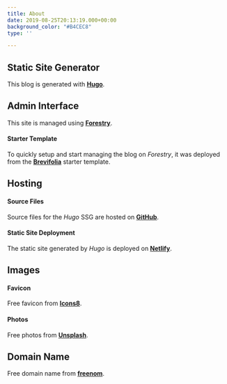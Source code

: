 ```yaml
---
title: About
date: 2019-08-25T20:13:19.000+00:00
background_color: "#B4CEC8"
type: ''

---
```

## Static Site Generator

This blog is generated with [**Hugo**](https://gohugo.io/ "fastest static site generator").

## Admin Interface

This site is managed using [**Forestry**](https://forestry.io/ "A static CMS that commits").

#### Starter Template

To quickly setup and start managing the blog on _Forestry_, it was deployed from the [**Brevifolia**](https://github.com/kendallstrautman/brevifolia-hugo-forestry "start Hugo blog on Forestry CMS") starter template.

## Hosting

#### Source Files

Source files for the _Hugo_ SSG are hosted on [**GitHub**](https://github.com/ "code development platform").

#### Static Site Deployment

The static site generated by _Hugo_ is deployed on [**Netlify**](https://www.netlify.com/ "static site deployment").

## Images

#### Favicon

Free favicon from [**Icons8**](https://icons8.com/ "free icons").

#### Photos

Free photos from [**Unsplash**](https://unsplash.com/ "free photos").

## Domain Name

Free domain name from [**freenom**](https://www.freenom.com/ "a name for everyone").